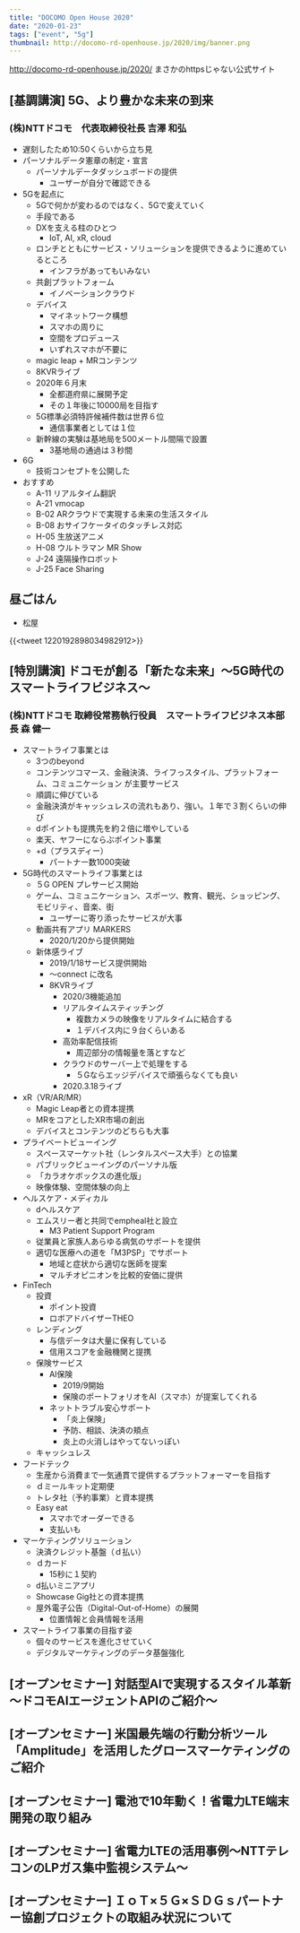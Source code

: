 ```yaml
---
title: "DOCOMO Open House 2020"
date: "2020-01-23"
tags: ["event", "5g"]
thumbnail: http://docomo-rd-openhouse.jp/2020/img/banner.png
---
```


http://docomo-rd-openhouse.jp/2020/
まさかのhttpsじゃない公式サイト

## [基調講演] 5G、より豊かな未来の到来
### (株)NTTドコモ　代表取締役社長 吉澤 和弘
* 遅刻したため10:50くらいから立ち見
* パーソナルデータ憲章の制定・宣言
  - パーソナルデータダッシュボードの提供
    - ユーザーが自分で確認できる
* 5Gを起点に
  - 5Gで何かが変わるのではなく、5Gで変えていく
  - 手段である
  - DXを支える柱のひとつ
    - IoT, AI, xR, cloud
  - ロンチとともにサービス・ソリューションを提供できるように進めているところ
    - インフラがあってもいみない
  - 共創プラットフォーム
    - イノベーションクラウド
  - デバイス
    - マイネットワーク構想
    - スマホの周りに
    - 空間をプロデュース
    - いずれスマホが不要に
  - magic leap + MRコンテンツ
  - 8KVRライブ
  - 2020年６月末
    - 全都道府県に展開予定
    - その１年後に10000局を目指す
  - 5G標準必須特許候補件数は世界６位
    - 通信事業者としては１位
  - 新幹線の実験は基地局を500メートル間隔で設置
    - 3基地局の通過は３秒間
* 6G
  - 技術コンセプトを公開した
* おすすめ
  - A-11 リアルタイム翻訳
  - A-21 vmocap
  - B-02 ARクラウドで実現する未来の生活スタイル
  - B-08 おサイフケータイのタッチレス対応
  - H-05 生放送アニメ
  - H-08 ウルトラマン MR Show
  - J-24 遠隔操作ロボット
  - J-25 Face Sharing
  
## 昼ごはん
* 松屋

{{<tweet 1220192898034982912>}}

## 

## [特別講演] ドコモが創る「新たな未来」～5G時代のスマートライフビジネス～
### (株)NTTドコモ 取締役常務執行役員　スマートライフビジネス本部長 森 健一
* スマートライフ事業とは
  - 3つのbeyond
  - コンテンツコマース、金融決済、ライフっスタイル、プラットフォーム、コミュニケーション が主要サービス
  - 順調に伸びている
  - 金融決済がキャッシュレスの流れもあり、強い。１年で３割くらいの伸び
  - dポイントも提携先を約２倍に増やしている
  - 楽天、ヤフーにならぶポイント事業
  - +d（プラスディー）
    - パートナー数1000突破
* 5G時代のスマートライフ事業とは
  - ５G OPEN プレサービス開始
  - ゲーム、コミュニケーション、スポーツ、教育、観光、ショッピング、モビリティ、音楽、街
    - ユーザーに寄り添ったサービスが大事
  - 動画共有アプリ MARKERS
    - 2020/1/20から提供開始
  - 新体感ライブ
    - 2019/1/18サービス提供開始
    - 〜connect に改名
    - 8KVRライブ
      - 2020/3機能追加
      - リアルタイムスティッチング
        - 複数カメラの映像をリアルタイムに結合する
        - １デバイス内に９台くらいある
      - 高効率配信技術
        - 周辺部分の情報量を落とすなど
      - クラウドのサーバー上で処理をする
        - ５Gならエッジデバイスで頑張らなくても良い
      - 2020.3.18ライブ
* xR（VR/AR/MR）
  - Magic Leap者との資本提携
  - MRをコアとしたXR市場の創出
  - デバイスとコンテンツのどちらも大事
* プライベートビューイング
  - スペースマーケット社（レンタルスペース大手）との協業
  - パブリックビューイングのパーソナル版
  - 「カラオケボックスの進化版」
  - 映像体験、空間体験の向上
* ヘルスケア・メディカル
  - dヘルスケア
  - エムスリー者と共同でempheal社と設立
    - M3 Patient Support Program
  - 従業員と家族人あらゆる病気のサポートを提供
  - 適切な医療への道を「M3PSP」でサポート
    - 地域と症状から適切な医師を提案
    - マルチオピニオンを比較的安価に提供
* FinTech
  - 投資
    - ポイント投資
    - ロボアドバイザーTHEO
  - レンディング
    - 与信データは大量に保有している
    - 信用スコアを金融機関と提携
  - 保険サービス
    - AI保険
      - 2019/9開始
      - 保険のポートフォリオをAI（スマホ）が提案してくれる
    - ネットトラブル安心サポート
      - 「炎上保険」
      - 予防、相談、決済の頬点
      - 炎上の火消しはやってないっぽい
  - キャッシュレス
* フードテック
  - 生産から消費まで一気通貫で提供するプラットフォーマーを目指す
  - ｄミールキット定期便
  - トレタ社（予約事業）と資本提携
  - Easy eat
    - スマホでオーダーできる
    - 支払いも
* マーケティングソリューション
  - 決済クレジット基盤（ｄ払い）
  - ｄカード
    - 15秒に１契約
  - d払いミニアプリ
  - Showcase Gig社との資本提携
  - 屋外電子公告（Digital-Out-of-Home）の展開
    - 位置情報と会員情報を活用
* スマートライフ事業の目指す姿
  - 個々のサービスを進化させていく
  - デジタルマーケティングのデータ基盤強化

## [オープンセミナー] 対話型AIで実現するスタイル革新 ～ドコモAIエージェントAPIのご紹介～


## [オープンセミナー] 米国最先端の行動分析ツール「Amplitude」を活用したグロースマーケティングのご紹介


## [オープンセミナー] 電池で10年動く！省電力LTE端末開発の取り組み


## [オープンセミナー] 省電力LTEの活用事例～NTTテレコンのLPガス集中監視システム～


## [オープンセミナー] ＩｏＴ×５Ｇ×ＳＤＧｓパートナー協創プロジェクトの取組み状況について


